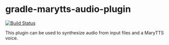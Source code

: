 # gradle-marytts-audio-plugin

[![Build Status](https://travis-ci.org/insa-k/gradle-marytts-audio-plugin.svg?branch=master)](https://travis-ci.org/insa-k/gradle-marytts-audio-plugin)

This plugin can be used to synthesize audio from input files and a MaryTTS voice.
